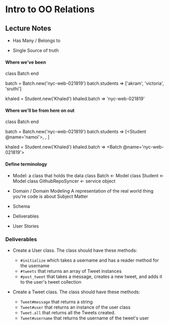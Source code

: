 Intro to OO Relations
===========================

## Lecture Notes



* Has Many / Belongs to

* Single Source of truth

#### Where we've been

class Batch
end

batch = Batch.new('nyc-web-021819')
batch.students
=> ['akram', 'victoria', 'sruthi']

khaled = Student.new('Khaled')
khaled.batch
=> 'nyc-web-021819'



#### Where we'll be from here on out

class Batch
end

batch = Batch.new('nyc-web-021819')
batch.students
=> [<Student @name='namoi'>, <Student>, <Student>]

khaled = Student.new('Khaled')
khaled.batch
=> <Batch @name='nyc-web-021819'>



#### Define terminology
  * Model: a class that holds the data
  class Batch <- Model
  class Student <- Model
  class GithubRepoSyncer <- service object

  * Domain / Domain Modeling
  A representation of the real world thing you're code is about
  Subject Matter




  * Schema

  * Deliverables
  * User Stories


### Deliverables

* Create a User class. The class should have these methods:
  * `#initialize` which takes a username and has a reader method for the username
  * `#tweets` that returns an array of Tweet instances
  * `#post_tweet` that takes a message, creates a new tweet, and adds it to the user's tweet collection

* Create a Tweet class. The class should have these methods:
  * `Tweet#message` that returns a string
  * `Tweet#user` that returns an instance of the user class
  * `Tweet.all` that returns all the Tweets created.
  * `Tweet#username` that returns the username of the tweet's user
